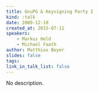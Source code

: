```yaml
---
title: GnuPG & Keysigning Party I
kind: :talk
date: 2009-12-10
created_at: 2015-07-11
speakers:
    - Markus Held
    - Michael Faath
author: Matthias Beyer
slides: false
tags:
link_in_talk_list: false
---
```


No description.

